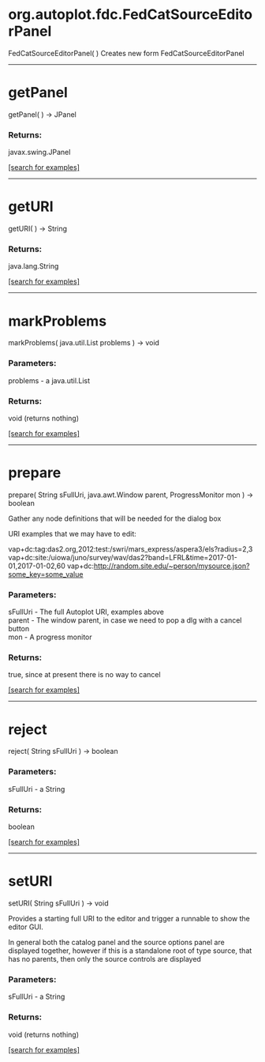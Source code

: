 # org.autoplot.fdc.FedCatSourceEditorPanel
FedCatSourceEditorPanel( )
Creates new form FedCatSourceEditorPanel

***
<a name="getPanel"></a>
# getPanel
getPanel(  ) &rarr; JPanel



### Returns:
javax.swing.JPanel


<a href="https://github.com/autoplot/dev/search?q=getPanel&unscoped_q=getPanel">[search for examples]</a>

***
<a name="getURI"></a>
# getURI
getURI(  ) &rarr; String



### Returns:
java.lang.String


<a href="https://github.com/autoplot/dev/search?q=getURI&unscoped_q=getURI">[search for examples]</a>

***
<a name="markProblems"></a>
# markProblems
markProblems( java.util.List problems ) &rarr; void



### Parameters:
problems - a java.util.List

### Returns:
void (returns nothing)


<a href="https://github.com/autoplot/dev/search?q=markProblems&unscoped_q=markProblems">[search for examples]</a>

***
<a name="prepare"></a>
# prepare
prepare( String sFullUri, java.awt.Window parent, ProgressMonitor mon ) &rarr; boolean

Gather any node definitions that will be needed for the dialog box
 
 URI examples that we may have to edit:
 
   vap+dc:tag:das2.org,2012:test:/swri/mars_express/aspera3/els?radius=2,3
   vap+dc:site:/uiowa/juno/survey/wav/das2?band=LFRL&time=2017-01-01,2017-01-02,60
   vap+dc:http://random.site.edu/~person/mysource.json?some_key=some_value

### Parameters:
sFullUri - The full Autoplot URI, examples above
<br>parent - The window parent, in case we need to pop a dlg with a cancel button
<br>mon - A progress monitor

### Returns:
true, since at present there is no way to cancel

<a href="https://github.com/autoplot/dev/search?q=prepare&unscoped_q=prepare">[search for examples]</a>

***
<a name="reject"></a>
# reject
reject( String sFullUri ) &rarr; boolean



### Parameters:
sFullUri - a String

### Returns:
boolean


<a href="https://github.com/autoplot/dev/search?q=reject&unscoped_q=reject">[search for examples]</a>

***
<a name="setURI"></a>
# setURI
setURI( String sFullUri ) &rarr; void

Provides a starting full URI to the editor and trigger a runnable to show the
 editor GUI.
 
 In general both the catalog panel and the source options panel are displayed
 together, however if this is a standalone root of type source, that has no 
 parents, then only the source controls are displayed

### Parameters:
sFullUri - a String

### Returns:
void (returns nothing)


<a href="https://github.com/autoplot/dev/search?q=setURI&unscoped_q=setURI">[search for examples]</a>

